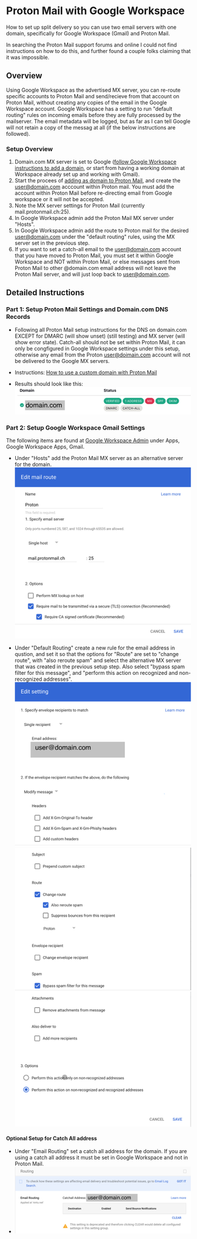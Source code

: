 # Proton Mail with Google Workspace
How to set up split delivery so you can use two email servers with one domain, specifically for Google Workspace (Gmail) and Proton Mail.

In searching the Proton Mail support forums and online I could not find instructions on how to do this, and further found a couple folks claiming that it was impossible. 

## Overview

Using Google Workspace as the advertised MX server, you can re-route specific accounts to Proton Mail and send/recieve from that account on Proton Mail, without creating any copies of the email in the Google Workspace account. Google Workspace has a setting to run "default routing" rules on incoming emails before they are fully processed by the mailserver. The email metadata will be logged, but as far as I can tell Google will not retain a copy of the messag at all (if the below instructions are followed).

### Setup Overview
1) Domain.com MX server is set to Google ([follow Google Workspace instructions to add a domain](https://support.google.com/a/answer/7502379?product_name=UnuFlow&hl=en&visit_id=638730817709681273-622307060&rd=1&src=supportwidget0&hl=en), or start from having a working domain at Workspace already set up and working with Gmail).
2) Start the procees of [adding as domain to Proton Mail](https://proton.me/support/custom-domain), and create the user@domain.com acccount within Proton mail. You must add the account within Proton Mail before re-directing email from Google workspace or it will not be accepted.
3) Note the MX server settings for Proton Mail (currently mail.protonmail.ch:25).
4) In Google Workspace admin add the Proton Mail MX server under "Hosts".
5) In Google Workspace admin add the route to Proton mail for the desired user@domain.com under the "default routing" rules, using the MX server set in the previous step.
6) If you want to set a catch-all email to the user@domain.com account that you have moved to Proton Mail, you must set it within Google Workspace and NOT within Proton Mail, or else messages sent from Proton Mail to other @domain.com email address will not leave the Proton Mail server, and will just loop back to user@domain.com.


## Detailed Instructions

### Part 1: Setup Proton Mail Settings and Domain.com DNS Records

- Following all Proton Mail setup instructions for the DNS on domain.com EXCEPT for DMARC (will show unset) (still testing) and MX server (will show error state). Catch-all should not be set within Proton Mail, it can only be congfigured in Google Workspace settings under this setup, otherwise any email from the Proton user@doimain.com account will not be delivered to the Google MX servers. 

- Instructions: [How to use a custom domain with Proton Mail](https://proton.me/support/custom-domain)

- Results should look like this:
![image showing proton mail configuration with all items except DMARC (unset) and MX server (error status) configured green](https://github.com/nicholasgcotton/Proton-Mail-with-Google-Workspace/blob/main/screenshots/Proton%20Mail%20Domain%20Settings.png)


### Part 2: Setup Google Workspace Gmail Settings

The following items are found at [Google Workspace Admin](https://admin.google.com) under Apps, Google Workspace Apps, Gmail.

- Under "Hosts" add the Proton Mail MX server as an alternative server for the domain.
![Google hosts settings showing proton mail mx server: mail.protonmail.ch, port 25, require TLS yes, require certificate yes](https://github.com/nicholasgcotton/Proton-Mail-with-Google-Workspace/blob/main/screenshots/Google%20Hosts%20Settings%20for%20Proton%20Mail.png)

- Under "Default Routing" create a new rule for the email address in qustion, and set it so that the options for "Route" are set to "change route", with "also reroute spam" and select the alternative MX server that was created in the previous setup step. Also select "bypass spam filter for this message", and "perform this action on recognized and non-recognized addresses". ![Google Workspace "Default Routing" setup as described in the previous paragraph](https://github.com/nicholasgcotton/Proton-Mail-with-Google-Workspace/blob/main/screenshots/Google%20User%20Routing%20Part%201.png)
![Google Workspace "Default Routing" setup as described in the previous paragraph](https://github.com/nicholasgcotton/Proton-Mail-with-Google-Workspace/blob/main/screenshots/Google%20User%20Routing%20Part%202.png)
![Google Workspace "Default Routing" setup as described in the previous paragraph](https://github.com/nicholasgcotton/Proton-Mail-with-Google-Workspace/blob/main/screenshots/Google%20User%20Routing%20Part%203.png)

#### Optional Setup for Catch All address
- Under "Email Routing" set a catch all address for the domain. If you are using a catch all address it must be set in Google Workspace and not in Proton Mail.
- ![Google Email routing settings showing "user@domain.com" as the catch all address for the domain](https://github.com/nicholasgcotton/Proton-Mail-with-Google-Workspace/blob/main/screenshots/Google%20Email%20Routing%20Catch%20All.png)
